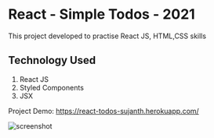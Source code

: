 # React - Simple Todos - 2021

This project developed to practise React JS, HTML,CSS skills

## Technology Used

1. React JS
2. Styled Components
3. JSX

Project Demo: https://react-todos-sujanth.herokuapp.com/

![screenshot](https://github.com/sujanth21/react-todos/blob/master/src/img/screenshot.PNG)
